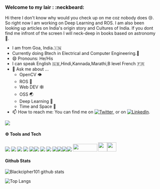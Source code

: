 ### Welcome to my lair : :neckbeard:

Hi there I don't know why would you check up on me coz nobody does :cry:. 
So right now I am working on Deep Learning and ROS. I am also been looking up articles on India's origin story and Cultures of India. 
If you dont find me infront of the screen I will neck-deep in books based on astronomy :satellite:.


- I am from Goa, India.:india:
- Currently doing Btech in Electrical and Computer Engineering.:school:
- 😄 Pronouns: He/His
- I can speak English :uk:,Hindi,Kannada,Marathi,B level French :fr:
- 💬 Ask me about ...
    - OpenCV :eye:
    - ROS :robot:
    - Web DEV :spider_web:
    - OSS :earth_asia:
    - Deep Learning :brain:
    - Time and Space :milky_way:
- 📫 How to reach me: 
You can find me on [![Twitter][1.2]][1], or on [![LinkedIn][2.2]][2].

<!-- Icons -->

[1.2]: http://i.imgur.com/wWzX9uB.png (twitter icon without padding)
[2.2]: https://raw.githubusercontent.com/MartinHeinz/MartinHeinz/master/linkedin-3-16.png (LinkedIn icon without padding)

<!-- Links to your social media accounts -->

[1]: https://twitter.com/NevleNehal
[2]: https://www.linkedin.com/in/nehalnevle/
![](https://komarev.com/ghpvc/?username=Blackcipher101)
#### :gear: Tools and Tech 


![](https://img.shields.io/badge/Linux-OS-informational?style=flat&logo=linux-mint&logoColor=white&color=2bbc8a) ![](https://img.shields.io/badge/Raspberry-Hardware-informational?style=flat&logo=raspberry-pi&logoColor=white&color=2bbc8a) ![](https://img.shields.io/badge/atom-editor-informational?style=flat&logo=atom&logoColor=white&color=2bbc8a) ![](https://img.shields.io/badge/Django-Backend-informational?style=flat&logo=djangologoColor=white&color=2bbc8a)
![](https://img.shields.io/badge/Javascript-Front-informational?style=flat&logo=Javascript&logoColor=white&color=2bbc8a)![](https://img.shields.io/badge/CSS3-Frontend-informational?style=flat&logo=CSS&logoColor=white&color=2bbc8a) ![](https://img.shields.io/badge/C++-Lang-informational?style=flat&logo=C++logoColor=white&color=2bbc8a) ![](https://img.shields.io/badge/Python-Lang-informational?style=flat&logo=pythonlogoColor=white&color=2bbc8a)
![](https://img.shields.io/badge/C-Lang-informational?style=flat&logo=ClogoColor=white&color=2bbc8a)![](https://img.shields.io/badge/SQL-Database-informational?style=flat&logo=SQLitelogoColor=white&color=2bbc8a)![](https://img.shields.io/badge/Ardunio-Hardware-informational?style=flat&logo=arduniologoColor=white&color=2bbc8a)![](https://img.shields.io/badge/Blender-Tools-informational?style=flat&logo=blenderlogoColor=white&color=2bbc8a)
<img src="https://github.com/ros-infrastructure/artwork/blob/master/ros_logo.svg" height="25px" width="80px"> <img src="https://github.com/fkromer/awesome-gazebo/blob/master/gazebo_icon.svg" height="30px" width="30px"><img src="https://upload.wikimedia.org/wikipedia/commons/thumb/3/32/OpenCV_Logo_with_text_svg_version.svg/487px-OpenCV_Logo_with_text_svg_version.svg.png" height="30px" width="30px">

#### Github Stats

![Blackcipher101 github stats](https://github-readme-stats.vercel.app/api?username=Blackcipher101&count_private=true&show_icons=true&theme=tokyonight)

![Top Langs](https://github-readme-stats.vercel.app/api/top-langs/?username=Blackcipher101&count_private=true&show_icons=true&theme=tokyonight)
